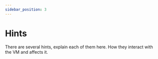 ```yaml
---
sidebar_position: 3
---
```


# Hints

There are several hints, explain each of them here. How they interact with the VM and affects it.
